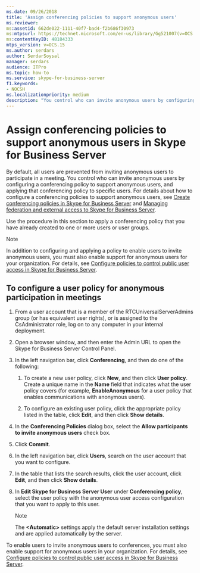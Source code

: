 ```yaml
---
ms.date: 09/26/2018
title: 'Assign conferencing policies to support anonymous users'
ms.reviewer: 
ms:assetid: 662de022-1111-40f7-bad4-f2b686f30973
ms:mtpsurl: https://technet.microsoft.com/en-us/library/Gg521007(v=OCS.15)
ms:contentKeyID: 48184333
mtps_version: v=OCS.15
ms.author: serdars
author: SerdarSoysal
manager: serdars
audience: ITPro
ms.topic: how-to
ms.service: skype-for-business-server
f1.keywords:
- NOCSH
ms.localizationpriority: medium
description: "You control who can invite anonymous users by configuring a conferencing policy to support anonymous users, and applying that conferencing policy to specific users."
---
```


# Assign conferencing policies to support anonymous users in Skype for Business Server 


By default, all users are prevented from inviting anonymous users to participate in a meeting. You control who can invite anonymous users by configuring a conferencing policy to support anonymous users, and applying that conferencing policy to specific users. For details about how to configure a conferencing policies to support anonymous users, see [Create conferencing policies in Skype for Business Server](../../conferencing/create-policies.md) and [Managing federation and external access to Skype for Business Server](../managing-federation-and-external-access.md).

Use the procedure in this section to apply a conferencing policy that you have already created to one or more users or user groups.

> [!NOTE]  
> In addition to configuring and applying a policy to enable users to invite anonymous users, you must also enable support for anonymous users for your organization. For details, see [Configure policies to control public user access in Skype for Business Server](../external-access-policies/configure-policies-to-control-public-user-access.md).


## To configure a user policy for anonymous participation in meetings

1.  From a user account that is a member of the RTCUniversalServerAdmins group (or has equivalent user rights), or is assigned to the CsAdministrator role, log on to any computer in your internal deployment.

2.  Open a browser window, and then enter the Admin URL to open the Skype for Business Server Control Panel. 

3.  In the left navigation bar, click **Conferencing**, and then do one of the following:
    
    1.  To create a new user policy, click **New**, and then click **User policy**. Create a unique name in the **Name** field that indicates what the user policy covers (for example, **EnableAnonymous** for a user policy that enables communications with anonymous users).
    
    2.  To configure an existing user policy, click the appropriate policy listed in the table, click **Edit**, and then click **Show details**.

4.  In the **Conferencing Policies** dialog box, select the **Allow participants to invite anonymous users** check box.

5.  Click **Commit**.

6.  In the left navigation bar, click **Users**, search on the user account that you want to configure.

7.  In the table that lists the search results, click the user account, click **Edit**, and then click **Show details**.

8.  In **Edit Skype for Business Server User** under **Conferencing policy**, select the user policy with the anonymous user access configuration that you want to apply to this user.  

    > [!NOTE]  
    > The <STRONG>&lt;Automatic&gt;</STRONG> settings apply the default server installation settings and are applied automatically by the server.


To enable users to invite anonymous users to conferences, you must also enable support for anonymous users in your organization. For details, see [Configure policies to control public user access in Skype for Business Server](../external-access-policies/configure-policies-to-control-public-user-access.md).



